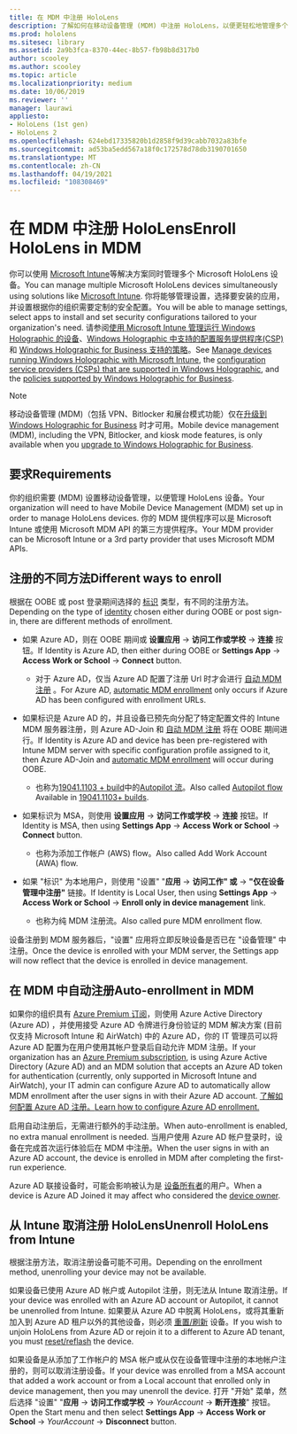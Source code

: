 ```yaml
---
title: 在 MDM 中注册 HoloLens
description: 了解如何在移动设备管理 (MDM) 中注册 HoloLens，以便更轻松地管理多个设备。
ms.prod: hololens
ms.sitesec: library
ms.assetid: 2a9b3fca-8370-44ec-8b57-fb98b8d317b0
author: scooley
ms.author: scooley
ms.topic: article
ms.localizationpriority: medium
ms.date: 10/06/2019
ms.reviewer: ''
manager: laurawi
appliesto:
- HoloLens (1st gen)
- HoloLens 2
ms.openlocfilehash: 624ebd17335820b1d2858f9d39cabb7032a83bfe
ms.sourcegitcommit: ad53ba5edd567a18f0c172578d78db3190701650
ms.translationtype: MT
ms.contentlocale: zh-CN
ms.lasthandoff: 04/19/2021
ms.locfileid: "108308469"
---
```

# <a name="enroll-hololens-in-mdm"></a><span data-ttu-id="ec4e3-103">在 MDM 中注册 HoloLens</span><span class="sxs-lookup"><span data-stu-id="ec4e3-103">Enroll HoloLens in MDM</span></span>

<span data-ttu-id="ec4e3-104">你可以使用 [Microsoft Intune](https://docs.microsoft.com/intune/windows-holographic-for-business)等解决方案同时管理多个 Microsoft HoloLens 设备。</span><span class="sxs-lookup"><span data-stu-id="ec4e3-104">You can manage multiple Microsoft HoloLens devices simultaneously using solutions like [Microsoft Intune](https://docs.microsoft.com/intune/windows-holographic-for-business).</span></span> <span data-ttu-id="ec4e3-105">你将能够管理设置，选择要安装的应用，并设置根据你的组织需要定制的安全配置。</span><span class="sxs-lookup"><span data-stu-id="ec4e3-105">You will be able to manage settings, select apps to install and set security configurations tailored to your organization's need.</span></span> <span data-ttu-id="ec4e3-106">请参阅[使用 Microsoft Intune 管理运行 Windows Holographic 的设备](https://docs.microsoft.com/intune/windows-holographic-for-business)、[Windows Holographic 中支持的配置服务提供程序(CSP)](https://msdn.microsoft.com/windows/hardware/commercialize/customize/mdm/configuration-service-provider-reference#hololens) 和 [Windows Holographic for Business 支持的策略](https://msdn.microsoft.com/windows/hardware/commercialize/customize/mdm/policy-configuration-service-provider#hololenspolicies)。</span><span class="sxs-lookup"><span data-stu-id="ec4e3-106">See [Manage devices running Windows Holographic with Microsoft Intune](https://docs.microsoft.com/intune/windows-holographic-for-business), the [configuration service providers (CSPs) that are supported in Windows Holographic](https://msdn.microsoft.com/windows/hardware/commercialize/customize/mdm/configuration-service-provider-reference#hololens), and the [policies supported by Windows Holographic for Business](https://msdn.microsoft.com/windows/hardware/commercialize/customize/mdm/policy-configuration-service-provider#hololenspolicies).</span></span>

> [!NOTE]
> <span data-ttu-id="ec4e3-107">移动设备管理 (MDM)（包括 VPN、Bitlocker 和展台模式功能）仅在[升级到 Windows Holographic for Business](hololens1-upgrade-enterprise.md) 时才可用。</span><span class="sxs-lookup"><span data-stu-id="ec4e3-107">Mobile device management (MDM), including the VPN, Bitlocker, and kiosk mode features, is only available when you [upgrade to Windows Holographic for Business](hololens1-upgrade-enterprise.md).</span></span>

## <a name="requirements"></a><span data-ttu-id="ec4e3-108">要求</span><span class="sxs-lookup"><span data-stu-id="ec4e3-108">Requirements</span></span>

 <span data-ttu-id="ec4e3-109">你的组织需要 (MDM) 设置移动设备管理，以便管理 HoloLens 设备。</span><span class="sxs-lookup"><span data-stu-id="ec4e3-109">Your organization will need to have Mobile Device Management (MDM) set up in order to manage HoloLens devices.</span></span> <span data-ttu-id="ec4e3-110">你的 MDM 提供程序可以是 Microsoft Intune 或使用 Microsoft MDM API 的第三方提供程序。</span><span class="sxs-lookup"><span data-stu-id="ec4e3-110">Your MDM provider can be Microsoft Intune or a 3rd party provider that uses Microsoft MDM APIs.</span></span>
 
## <a name="different-ways-to-enroll"></a><span data-ttu-id="ec4e3-111">注册的不同方法</span><span class="sxs-lookup"><span data-stu-id="ec4e3-111">Different ways to enroll</span></span>

<span data-ttu-id="ec4e3-112">根据在 OOBE 或 post 登录期间选择的 [标识](hololens-identity.md) 类型，有不同的注册方法。</span><span class="sxs-lookup"><span data-stu-id="ec4e3-112">Depending on the type of [identity](hololens-identity.md) chosen either during OOBE or post sign-in, there are different methods of enrollment.</span></span>

- <span data-ttu-id="ec4e3-113">如果 Azure AD，则在 OOBE 期间或 **设置应用**  ->  **访问工作或学校**  ->  **连接** 按钮。</span><span class="sxs-lookup"><span data-stu-id="ec4e3-113">If Identity is Azure AD, then either during OOBE or **Settings App** -> **Access Work or School** -> **Connect** button.</span></span>
    - <span data-ttu-id="ec4e3-114">对于 Azure AD，仅当 Azure AD 配置了注册 Url 时才会进行 [自动 MDM 注册](hololens-enroll-mdm.md#auto-enrollment-in-mdm) 。</span><span class="sxs-lookup"><span data-stu-id="ec4e3-114">For Azure AD, [automatic MDM enrollment](hololens-enroll-mdm.md#auto-enrollment-in-mdm) only occurs if Azure AD has been configured with enrollment URLs.</span></span>
     
- <span data-ttu-id="ec4e3-115">如果标识是 Azure AD 的，并且设备已预先向分配了特定配置文件的 Intune MDM 服务器注册，则 Azure AD-Join 和 [自动 MDM 注册](hololens-enroll-mdm.md#auto-enrollment-in-mdm) 将在 OOBE 期间进行。</span><span class="sxs-lookup"><span data-stu-id="ec4e3-115">If Identity is Azure AD and device has been pre-registered with Intune MDM server with specific configuration profile assigned to it, then Azure AD-Join and [automatic MDM enrollment](hololens-enroll-mdm.md#auto-enrollment-in-mdm) will occur during OOBE.</span></span>
    - <span data-ttu-id="ec4e3-116">也称为[19041.1103 + build](hololens-release-notes.md#windows-holographic-version-2004)中的[Autopilot 流](hololens2-autopilot.md)。</span><span class="sxs-lookup"><span data-stu-id="ec4e3-116">Also called [Autopilot flow](hololens2-autopilot.md) Available in [19041.1103+ builds](hololens-release-notes.md#windows-holographic-version-2004).</span></span>
    

- <span data-ttu-id="ec4e3-117">如果标识为 MSA，则使用 **设置应用**  ->  **访问工作或学校**  ->  **连接** 按钮。</span><span class="sxs-lookup"><span data-stu-id="ec4e3-117">If Identity is MSA, then using **Settings App** -> **Access Work or School** -> **Connect** button.</span></span>
    - <span data-ttu-id="ec4e3-118">也称为添加工作帐户 (AWS) flow。</span><span class="sxs-lookup"><span data-stu-id="ec4e3-118">Also called Add Work Account (AWA) flow.</span></span>
- <span data-ttu-id="ec4e3-119">如果 "标识" 为本地用户，则使用 "设置" "**应用**  ->  **访问工作" 或**  ->  **"仅在设备管理中注册"** 链接。</span><span class="sxs-lookup"><span data-stu-id="ec4e3-119">If Identity is Local User, then using **Settings App** -> **Access Work or School** -> **Enroll only in device management** link.</span></span>
    - <span data-ttu-id="ec4e3-120">也称为纯 MDM 注册流。</span><span class="sxs-lookup"><span data-stu-id="ec4e3-120">Also called pure MDM enrollment flow.</span></span>

<span data-ttu-id="ec4e3-121">设备注册到 MDM 服务器后，"设置" 应用将立即反映设备是否已在 "设备管理" 中注册。</span><span class="sxs-lookup"><span data-stu-id="ec4e3-121">Once the device is enrolled with your MDM server, the Settings app will now reflect that the device is enrolled in device management.</span></span>

## <a name="auto-enrollment-in-mdm"></a><span data-ttu-id="ec4e3-122">在 MDM 中自动注册</span><span class="sxs-lookup"><span data-stu-id="ec4e3-122">Auto-enrollment in MDM</span></span>

<span data-ttu-id="ec4e3-123">如果你的组织具有 [Azure Premium 订阅](https://azure.microsoft.com/overview/)，则使用 Azure Active Directory (Azure AD) ，并使用接受 Azure AD 令牌进行身份验证的 MDM 解决方案 (目前仅支持 Microsoft Intune 和 AirWatch) 中的 Azure AD，你的 IT 管理员可以将 Azure AD 配置为在用户使用其帐户登录后自动允许 MDM 注册。</span><span class="sxs-lookup"><span data-stu-id="ec4e3-123">If your organization has an [Azure Premium subscription](https://azure.microsoft.com/overview/), is using Azure Active Directory (Azure AD) and an MDM solution that accepts an Azure AD token for authentication (currently, only supported in Microsoft Intune and AirWatch), your IT admin can configure Azure AD to automatically allow MDM enrollment after the user signs in with their Azure AD account.</span></span> [<span data-ttu-id="ec4e3-124">了解如何配置 Azure AD 注册。</span><span class="sxs-lookup"><span data-stu-id="ec4e3-124">Learn how to configure Azure AD enrollment.</span></span>](https://docs.microsoft.com/mem/intune/enrollment/windows-enroll#enable-windows-10-automatic-enrollment)

<span data-ttu-id="ec4e3-125">启用自动注册后，无需进行额外的手动注册。</span><span class="sxs-lookup"><span data-stu-id="ec4e3-125">When auto-enrollment is enabled, no extra manual enrollment is needed.</span></span> <span data-ttu-id="ec4e3-126">当用户使用 Azure AD 帐户登录时，设备在完成首次运行体验后在 MDM 中注册。</span><span class="sxs-lookup"><span data-stu-id="ec4e3-126">When the user signs in with an Azure AD account, the device is enrolled in MDM after completing the first-run experience.</span></span>

<span data-ttu-id="ec4e3-127">Azure AD 联接设备时，可能会影响被认为是 [设备所有者](security-adminless-os.md#device-owner)的用户。</span><span class="sxs-lookup"><span data-stu-id="ec4e3-127">When a device is Azure AD Joined it may affect who considered the [device owner](security-adminless-os.md#device-owner).</span></span>

## <a name="unenroll-hololens-from-intune"></a><span data-ttu-id="ec4e3-128">从 Intune 取消注册 HoloLens</span><span class="sxs-lookup"><span data-stu-id="ec4e3-128">Unenroll HoloLens from Intune</span></span>

<span data-ttu-id="ec4e3-129">根据注册方法，取消注册设备可能不可用。</span><span class="sxs-lookup"><span data-stu-id="ec4e3-129">Depending on the enrollment method, unenrolling your device may not be available.</span></span>

<span data-ttu-id="ec4e3-130">如果设备已使用 Azure AD 帐户或 Autopilot 注册，则无法从 Intune 取消注册。</span><span class="sxs-lookup"><span data-stu-id="ec4e3-130">If your device was enrolled with an Azure AD account or Autopilot, it cannot be unenrolled from Intune.</span></span> <span data-ttu-id="ec4e3-131">如果要从 Azure AD 中脱离 HoloLens，或将其重新加入到 Azure AD 租户以外的其他设备，则必须 [重置/刷新](https://docs.microsoft.com/hololens/hololens-recovery#reset-the-device) 设备。</span><span class="sxs-lookup"><span data-stu-id="ec4e3-131">If you wish to unjoin HoloLens from Azure AD or rejoin it to a different to Azure AD tenant, you must [reset/reflash](https://docs.microsoft.com/hololens/hololens-recovery#reset-the-device) the device.</span></span>

<span data-ttu-id="ec4e3-132">如果设备是从添加了工作帐户的 MSA 帐户或从仅在设备管理中注册的本地帐户注册的，则可以取消注册设备。</span><span class="sxs-lookup"><span data-stu-id="ec4e3-132">If your device was enrolled from a MSA account that added a work account or from a Local account that enrolled only in device management, then you may unenroll the device.</span></span> <span data-ttu-id="ec4e3-133">打开 "开始" 菜单，然后选择 "设置" "**应用**  ->  **访问工作或学校**  ->  *YourAccount*  ->  **断开连接**" 按钮。</span><span class="sxs-lookup"><span data-stu-id="ec4e3-133">Open the Start menu and then select **Settings App** -> **Access Work or School** -> *YourAccount* -> **Disconnect** button.</span></span>